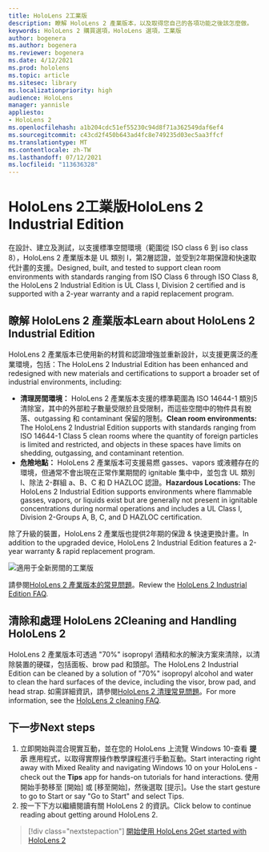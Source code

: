 ```yaml
---
title: HoloLens 2工業版
description: 瞭解 HoloLens 2 產業版本，以及取得您自己的各項功能之後該怎麼做。
keywords: HoloLens 2 購買選項，HoloLens 選項，工業版
author: bogenera
ms.author: bogenera
ms.reviewer: bogenera
ms.date: 4/12/2021
ms.prod: hololens
ms.topic: article
ms.sitesec: library
ms.localizationpriority: high
audience: HoloLens
manager: yannisle
appliesto:
- HoloLens 2
ms.openlocfilehash: a1b204cdc51ef55230c94d8f71a362549daf6ef4
ms.sourcegitcommit: c43cd2f450b643ad4fc8e749235d03ec5aa3ffcf
ms.translationtype: MT
ms.contentlocale: zh-TW
ms.lasthandoff: 07/12/2021
ms.locfileid: "113636328"
---
```

# <a name="hololens-2-industrial-edition"></a><span data-ttu-id="08449-104">HoloLens 2工業版</span><span class="sxs-lookup"><span data-stu-id="08449-104">HoloLens 2 Industrial Edition</span></span>

<span data-ttu-id="08449-105">在設計、建立及測試，以支援標準空間環境（範圍從 ISO class 6 到 iso class 8），HoloLens 2 產業版本是 UL 類別 I，第2層認證，並受到2年期保證和快速取代計畫的支援。</span><span class="sxs-lookup"><span data-stu-id="08449-105">Designed, built, and tested to support clean room environments with standards ranging from ISO Class 6 through ISO Class 8, the HoloLens 2 Industrial Edition is UL Class I, Division 2 certified and is supported with a 2-year warranty and a rapid replacement program.</span></span>

## <a name="learn-about-hololens-2-industrial-edition"></a><span data-ttu-id="08449-106">瞭解 HoloLens 2 產業版本</span><span class="sxs-lookup"><span data-stu-id="08449-106">Learn about HoloLens 2 Industrial Edition</span></span>

<span data-ttu-id="08449-107">HoloLens 2 產業版本已使用新的材質和認證增強並重新設計，以支援更廣泛的產業環境，包括：</span><span class="sxs-lookup"><span data-stu-id="08449-107">The HoloLens 2 Industrial Edition has been enhanced and redesigned with new materials and certifications to support a broader set of industrial environments, including:</span></span>

- <span data-ttu-id="08449-108">**清理房間環境：** HoloLens 2 產業版本支援的標準範圍為 ISO 14644-1 類別5清除室，其中的外部粒子數量受限於且受限制，而這些空間中的物件具有脫落、outgassing 和 contaminant 保留的限制。</span><span class="sxs-lookup"><span data-stu-id="08449-108">**Clean room environments:** The HoloLens 2 Industrial Edition supports with standards ranging from ISO 14644-1 Class 5 clean rooms where the quantity of foreign particles is limited and restricted, and objects in these spaces have limits on shedding, outgassing, and contaminant retention.</span></span>
- <span data-ttu-id="08449-109">**危險地點：** HoloLens 2 產業版本可支援易燃 gasses、vapors 或液體存在的環境，但通常不會出現在正常作業期間的 ignitable 集中中，並包含 UL 類別 I、除法 2-群組 a、B、C 和 D HAZLOC 認證。</span><span class="sxs-lookup"><span data-stu-id="08449-109">**Hazardous Locations:** The HoloLens 2 Industrial Edition supports environments where flammable gasses, vapors, or liquids exist but are generally not present in ignitable concentrations during normal operations and includes a UL Class I, Division 2-Groups A, B, C, and D HAZLOC certification.</span></span>

<span data-ttu-id="08449-110">除了升級的裝置，HoloLens 2 產業版也提供2年期的保證 & 快速更換計畫。</span><span class="sxs-lookup"><span data-stu-id="08449-110">In addition to the upgraded device, HoloLens 2 Industrial Edition features a 2-year warranty & rapid replacement program.</span></span>

![適用于全新房間的工業版](./images/ie-small-pic.png)

<span data-ttu-id="08449-112">請參閱[HoloLens 2 產業版本的常見問題](hololens2-industrial-edition-faq.md)。</span><span class="sxs-lookup"><span data-stu-id="08449-112">Review the [HoloLens 2 Industrial Edition FAQ](hololens2-industrial-edition-faq.md).</span></span>

## <a name="cleaning-and-handling-hololens-2"></a><span data-ttu-id="08449-113">清除和處理 HoloLens 2</span><span class="sxs-lookup"><span data-stu-id="08449-113">Cleaning and Handling HoloLens 2</span></span>

<span data-ttu-id="08449-114">HoloLens 2 產業版本可透過 "70%" isopropyl 酒精和水的解決方案來清除，以清除裝置的硬碟，包括面板、brow pad 和頭部。</span><span class="sxs-lookup"><span data-stu-id="08449-114">The HoloLens 2 Industrial Edition can be cleaned by a solution of "70%" isopropyl alcohol and water to clean the hard surfaces of the device, including the visor, brow pad, and head strap.</span></span> <span data-ttu-id="08449-115">如需詳細資訊，請參閱[HoloLens 2 清理常見問題](/hololens/hololens2-maintenance)。</span><span class="sxs-lookup"><span data-stu-id="08449-115">For more information, see the [HoloLens 2 cleaning FAQ](/hololens/hololens2-maintenance).</span></span>

## <a name="next-steps"></a><span data-ttu-id="08449-116">下一步</span><span class="sxs-lookup"><span data-stu-id="08449-116">Next steps</span></span>

1. <span data-ttu-id="08449-117">立即開始與混合現實互動，並在您的 HoloLens 上流覽 Windows 10-查看 **提示** 應用程式，以取得實際操作教學課程進行手動互動。</span><span class="sxs-lookup"><span data-stu-id="08449-117">Start interacting right away with Mixed Reality and navigating Windows 10 on your HoloLens - check out the **Tips** app for hands-on tutorials for hand interactions.</span></span> <span data-ttu-id="08449-118">使用開始手勢移至 [開始] 或 [移至開始]，然後選取 [提示]。</span><span class="sxs-lookup"><span data-stu-id="08449-118">Use the start gesture to go to Start or say "Go to Start" and select Tips.</span></span>
1. <span data-ttu-id="08449-119">按一下下方以繼續閱讀有關 HoloLens 2 的資訊。</span><span class="sxs-lookup"><span data-stu-id="08449-119">Click below to continue reading about getting around HoloLens 2.</span></span>

> [!div class="nextstepaction"]
> [<span data-ttu-id="08449-120">開始使用 HoloLens 2</span><span class="sxs-lookup"><span data-stu-id="08449-120">Get started with HoloLens 2</span></span>](hololens2-basic-usage.md)